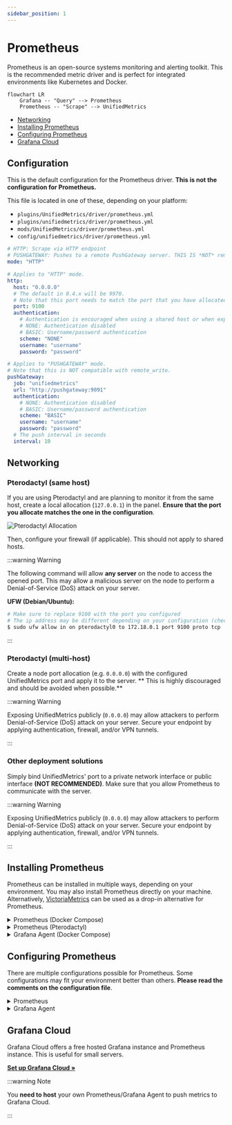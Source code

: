 ```yaml
---
sidebar_position: 1
---
```


# Prometheus

Prometheus is an open-source systems monitoring and alerting toolkit. This is the recommended metric driver and is
perfect for integrated environments like Kubernetes and Docker.

```mermaid
flowchart LR
    Grafana -- "Query" --> Prometheus
    Prometheus -- "Scrape" --> UnifiedMetrics 
```

- [Networking](#networking)
- [Installing Prometheus](#installing-prometheus)
- [Configuring Prometheus](#configuring-prometheus)
- [Grafana Cloud](#grafana-cloud)

## Configuration

This is the default configuration for the Prometheus driver. **This is not the configuration for Prometheus.**

This file is located in one of these, depending on your platform:

- `plugins/UnifiedMetrics/driver/prometheus.yml`
- `plugins/unifiedmetrics/driver/prometheus.yml`
- `mods/UnifiedMetrics/driver/prometheus.yml`
- `config/unifiedmetrics/driver/prometheus.yml`

```yaml
# HTTP: Scrape via HTTP endpoint
# PUSHGATEWAY: Pushes to a remote PushGateway server. THIS IS *NOT* remote_write!
mode: "HTTP"

# Applies to "HTTP" mode.
http:
  host: "0.0.0.0"
  # The default in 0.4.x will be 9970.
  # Note that this port needs to match the port that you have allocated
  port: 9100
  authentication:
    # Authentication is encouraged when using a shared host or when exposing the endpoint publicly
    # NONE: Authentication disabled
    # BASIC: Username/password authentication
    scheme: "NONE"
    username: "username"
    password: "password"

# Applies to "PUSHGATEWAY" mode.
# Note that this is NOT compatible with remote_write.
pushGateway:
  job: "unifiedmetrics"
  url: "http://pushgateway:9091"
  authentication:
    # NONE: Authentication disabled
    # BASIC: Username/password authentication
    scheme: "BASIC"
    username: "username"
    password: "password"
  # The push interval in seconds
  interval: 10
```

## Networking

### Pterodactyl (same host)

If you are using Pterodactyl and are planning to monitor it from the same host, create a local allocation (`127.0.0.1`)
in the panel. **Ensure that the port you allocate matches the one in the configuration**.

![Pterodactyl Allocation](/img/unifiedmetrics/pterodactyl-allocation.png)

Then, configure your firewall (if applicable). This should not apply to shared hosts.

:::warning Warning

The following command will allow **any server** on the node to access the opened port. This may allow a malicious server
on the node to perform a Denial-of-Service (DoS) attack on your server.

**UFW (Debian/Ubuntu):**

```bash
# Make sure to replace 9100 with the port you configured
# The ip address may be different depending on your configuration (check ip a)
$ sudo ufw allow in on pterodactyl0 to 172.18.0.1 port 9100 proto tcp
```

:::

### Pterodactyl (multi-host)

Create a node port allocation (e.g. `0.0.0.0`) with the configured UnifiedMetrics port and apply it to the server. **
This is highly discouraged and should be avoided when possible.**

:::warning Warning

Exposing UnifiedMetrics publicly (`0.0.0.0`) may allow attackers to perform Denial-of-Service (DoS) attack on your
server. Secure your endpoint by applying authentication, firewall, and/or VPN tunnels.

:::

### Other deployment solutions

Simply bind UnifiedMetrics' port to a private network interface or public interface **(NOT RECOMMENDED)**. Make sure
that you allow Prometheus to communicate with the server.

:::warning Warning

Exposing UnifiedMetrics publicly (`0.0.0.0`) may allow attackers to perform Denial-of-Service (DoS) attack on your
server. Secure your endpoint by applying authentication, firewall, and/or VPN tunnels.

:::

## Installing Prometheus

Prometheus can be installed in multiple ways, depending on your environment.
You may also install Prometheus directly on your machine. Alternatively,
[VictoriaMetrics](https://docs.victoriametrics.com/) can be used as a drop-in alternative for Prometheus.

<details>
  <summary>Prometheus (Docker Compose)</summary>

**Pros:**

- Declarative configuration
- Integrates nicely with existing Minecraft containers

**Cons:**

- Can be confusing for beginners

First, install [Docker Compose](https://docs.docker.com/compose/cli-command/) on your server. Then create a compose file
somewhere, like `~/.deployment/metrics/docker-compose.yml`.

```yaml
# docker-compose.yml

version: "3"

services:
  prometheus:
    image: prom/prometheus
    restart: always
    security_opt:
      - no-new-privileges:true
    volumes:
      - ./prometheus.yml:/etc/prometheus/prometheus.yml
      # Remove this line if remote_write is used
      - data-prometheus:/prometheus
    networks:
      # Change this to "pterodactyl_nw" and external to true IF you are using Pterodactyl
      - prometheus

networks:
  # Change this to "pterodactyl_nw" and external to true IF you are using Pterodactyl
  prometheus:
    external: true

# Remove this section if remote_write is used
volumes:
  data-prometheus:
```

Then create a network **if you are NOT USING Pterodactyl**.

```bash
$ docker network create prometheus
```

We'll not start Prometheus yet, since we need to [configure](#configuring-prometheus) it first.

</details>

<details>
  <summary>Prometheus (Pterodactyl)</summary>

**Pros:**

- Easy to set up
- Integrates nicely with your existing servers

**Cons:**

- Some shared hosts may not support it

First, start by importing the [Prometheus egg](https://github.com/parkervcp/eggs/tree/master/monitoring/prometheus) in
your panel. Then, create a new server with the egg.

Finally, start and stop the server. We'll need to [configure](#configuring-prometheus) it first.

:::warning Warning

The Prometheus egg has web interface **enabled by default**. This may pose security risks if not configured properly.

:::

</details>

<details>
  <summary>Grafana Agent (Docker Compose)</summary>

This method is used to push metrics to a remote Prometheus server using `remote_write`
(for example, [Grafana Cloud](#grafana-cloud)).

**Pros:**

- Declarative configuration
- Integrates nicely with existing Minecraft containers
- Perfect for `remote_write`

**Cons:**

- Can be confusing for beginners

First, install [Docker Compose](https://docs.docker.com/compose/cli-command/) on your server. Then create a compose file
somewhere, like `~/.deployment/metrics/docker-compose.yml`.

```yaml
# docker-compose.yml

version: "3"

services:
  agent:
    image: grafana/agent:latest
    restart: always
    container_name: agent
    security_opt:
      - no-new-privileges:true
    volumes:
      - ./agent.yml:/etc/agent-config/agent.yml
    entrypoint:
      - /bin/agent
      - -config.file=/etc/agent-config/agent.yml
      - -prometheus.wal-directory=/tmp/agent/wal
    networks:
      # Change this to "pterodactyl_nw" and external to true IF you are using Pterodactyl
      - prometheus

networks:
  # Change this to "pterodactyl_nw" and external to true IF you are using Pterodactyl
  prometheus:
    external: true
```

Then create a network **if you are NOT USING Pterodactyl**.

```bash
$ docker network create prometheus
```

Finally, run `docker compose up -d --remove-orphans` to start Grafana Agent.

```bash
$ cd ~/.deployment/metrics
$ docker compose up -d --remove-orphans
```

We'll not start Grafana Agent yet, since we need to [configure](#configuring-prometheus) it first.

</details>

## Configuring Prometheus

There are multiple configurations possible for Prometheus. Some configurations may fit your environment better than
others. **Please read the comments on the configuration file**.

<details>
  <summary>Prometheus</summary>

**Docker Compose:**

This file should be located in the same directory as your `docker-compose.yml` file.

```yaml
# prometheus.yml

global:
  scrape_interval: 10s

scrape_configs:
  # Create as many jobs as you'd like
  - job_name: "smp-1"
    static_configs:
      # Replace this with the IP address or hostname of your server
      # This will be the service name for Docker Compose users
      - targets: [ "172.18.0.1:9100" ]
        # Customize or/and rewrite your labels (optional)
        labels:
          # The instance label will be shown on the dashboard
          # This is the server's IP address by default
          instance: "smp-1.node1.local"

    # Remove this section if you are not using BASIC authentication
    basic_auth:
      username: "username"
      password: "password"

# Remove this section if you are not using remote_write
# Create a new API key if you are using Grafana Cloud
remote_write:
  - url: https://prometheus-us-central1.grafana.net/api/prom/push
    basic_auth:
      username: 12345
      password: "insert_api_token_here"

```

Finally, start Prometheus.

**Docker Compose:**

```bash
$ cd ~/.deployment/metrics
$ docker compose up -d --remove-orphans
```

</details>

<details>
  <summary>Grafana Agent</summary>

**Docker Compose:**

This file should be located in the same directory as your `docker-compose.yml` file.

```yaml
# agent.yml

prometheus:
  global:
    scrape_interval: 10s
  configs:
    - name: minecraft
      host_filter: false
      scrape_configs:
        - job_name: "smp-1"
          static_configs:
            # Replace this with the IP address or hostname of your server
            # This will be the service name for Docker Compose users
            - targets: [ "172.18.0.1:9100" ]
              # Customize or/and rewrite your labels (optional)
              labels:
                # The instance label will be shown on the dashboard
                # This is the server's IP address by default
                instance: "smp-1.node1.local"

          # Remove this section if you are not using BASIC authentication
          basic_auth:
            username: "username"
            password: "password"

      # Create an account at https://grafana.com/ and create an organization, if you are using Grafana Cloud.
      # Put Prometheus remote write credentials here. Make sure to update the push URL to match yours.
      remote_write:
        - url: https://prometheus-us-central1.grafana.net/api/prom/push
          # Create an API key with write scope on Grafana Cloud
          basic_auth:
            username: 12345
            password: "insert_api_key_here"
```

Finally, start Grafana Agent.

**Docker Compose:**

```bash
$ cd ~/.deployment/metrics
$ docker compose up -d --remove-orphans
```

</details>

## Grafana Cloud

Grafana Cloud offers a free hosted Grafana instance and Prometheus instance. This is useful for small servers.

[**Set up Grafana Cloud »**](../guides/grafana#grafana-cloud)

:::warning Note

You **need to host** your own Prometheus/Grafana Agent to push metrics to Grafana Cloud.

:::
